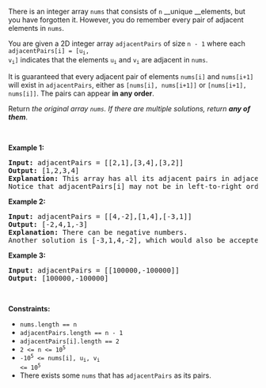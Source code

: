 There is an integer array `` nums `` that consists of `` n `` __unique __elements, but you have forgotten it. However, you do remember every pair of adjacent elements in `` nums ``.

You are given a 2D integer array `` adjacentPairs `` of size `` n - 1 `` where each <code>adjacentPairs[i] = [u<sub>i</sub>, v<sub>i</sub>]</code> indicates that the elements <code>u<sub>i</sub></code> and <code>v<sub>i</sub></code> are adjacent in `` nums ``.

It is guaranteed that every adjacent pair of elements `` nums[i] `` and `` nums[i+1] `` will exist in `` adjacentPairs ``, either as `` [nums[i], nums[i+1]] `` or `` [nums[i+1], nums[i]] ``. The pairs can appear __in any order__.

Return _the original array _`` nums ``_. If there are multiple solutions, return __any of them___.

&nbsp;

__Example 1:__

<pre>
<strong>Input:</strong> adjacentPairs = [[2,1],[3,4],[3,2]]
<strong>Output:</strong> [1,2,3,4]
<strong>Explanation:</strong> This array has all its adjacent pairs in adjacentPairs.
Notice that adjacentPairs[i] may not be in left-to-right order.
</pre>

__Example 2:__

<pre>
<strong>Input:</strong> adjacentPairs = [[4,-2],[1,4],[-3,1]]
<strong>Output:</strong> [-2,4,1,-3]
<strong>Explanation:</strong> There can be negative numbers.
Another solution is [-3,1,4,-2], which would also be accepted.
</pre>

__Example 3:__

<pre>
<strong>Input:</strong> adjacentPairs = [[100000,-100000]]
<strong>Output:</strong> [100000,-100000]
</pre>

&nbsp;

__Constraints:__

*   `` nums.length == n ``
*   `` adjacentPairs.length == n - 1 ``
*   `` adjacentPairs[i].length == 2 ``
*   <code>2 &lt;= n &lt;= 10<sup>5</sup></code>
*   <code>-10<sup>5</sup> &lt;= nums[i], u<sub>i</sub>, v<sub>i</sub> &lt;= 10<sup>5</sup></code>
*   There exists some `` nums `` that has `` adjacentPairs `` as its pairs.